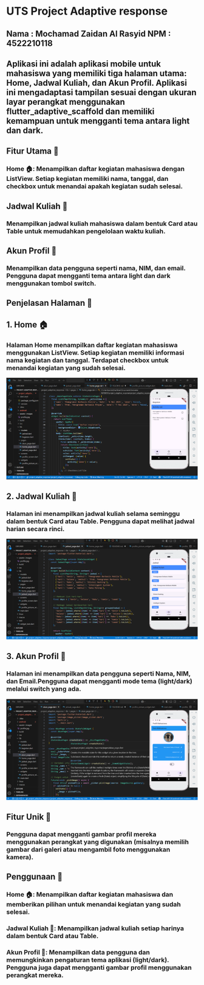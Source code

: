 # UTS Project Adaptive response

## Nama : Mochamad Zaidan Al Rasyid NPM : 4522210118

## Aplikasi ini adalah aplikasi mobile untuk mahasiswa yang memiliki tiga halaman utama: Home, Jadwal Kuliah, dan Akun Profil. Aplikasi ini mengadaptasi tampilan sesuai dengan ukuran layar perangkat menggunakan flutter_adaptive_scaffold dan memiliki kemampuan untuk mengganti tema antara light dan dark.

## Fitur Utama 🌟
### Home 🏠: Menampilkan daftar kegiatan mahasiswa dengan ListView. Setiap kegiatan memiliki nama, tanggal, dan checkbox untuk menandai apakah kegiatan sudah selesai.

## Jadwal Kuliah 📅
### Menampilkan jadwal kuliah mahasiswa dalam bentuk Card atau Table untuk memudahkan pengelolaan waktu kuliah.

## Akun Profil 👤
### Menampilkan data pengguna seperti nama, NIM, dan email. Pengguna dapat mengganti tema antara light dan dark menggunakan tombol switch.

## Penjelasan Halaman 📝
## 1. Home 🏠
### Halaman Home menampilkan daftar kegiatan mahasiswa menggunakan ListView. Setiap kegiatan memiliki informasi nama kegiatan dan tanggal. Terdapat checkbox untuk menandai kegiatan yang sudah selesai.
![alt text](image-1.png)

## 2. Jadwal Kuliah 📅
### Halaman ini menampilkan jadwal kuliah selama seminggu dalam bentuk Card atau Table. Pengguna dapat melihat jadwal harian secara rinci.
![alt text](image-2.png)

## 3. Akun Profil 👤
### Halaman ini menampilkan data pengguna seperti Nama, NIM, dan Email.Pengguna dapat mengganti mode tema (light/dark) melalui switch yang ada.
![alt text](image-3.png)

## Fitur Unik 📸
### Pengguna dapat mengganti gambar profil mereka menggunakan perangkat yang digunakan (misalnya memilih gambar dari galeri atau mengambil foto menggunakan kamera).

## Penggunaan 📲
### Home 🏠: Menampilkan daftar kegiatan mahasiswa dan memberikan pilihan untuk menandai kegiatan yang sudah selesai.
### Jadwal Kuliah 📅: Menampilkan jadwal kuliah setiap harinya dalam bentuk Card atau Table.
### Akun Profil 👤: Menampilkan data pengguna dan memungkinkan pengaturan tema aplikasi (light/dark). Pengguna juga dapat mengganti gambar profil menggunakan perangkat mereka.
